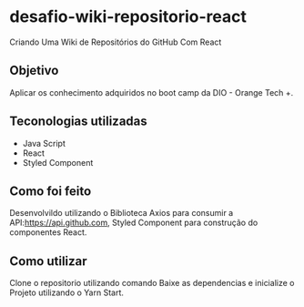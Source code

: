 # desafio-wiki-repositorio-react
Criando Uma Wiki de Repositórios do GitHub Com React

## Objetivo
Aplicar os conhecimento adquiridos no boot camp da DIO - Orange Tech +.

## Teconologias utilizadas
- Java Script
- React
- Styled Component

## Como foi feito
 Desenvolvildo utilizando o Biblioteca Axios para consumir a API:https://api.github.com, Styled Component para construção do componentes React.
 
## Como utilizar
Clone o repositorio utilizando comando 
Baixe as dependencias e inicialize o Projeto utilizando o Yarn Start.

